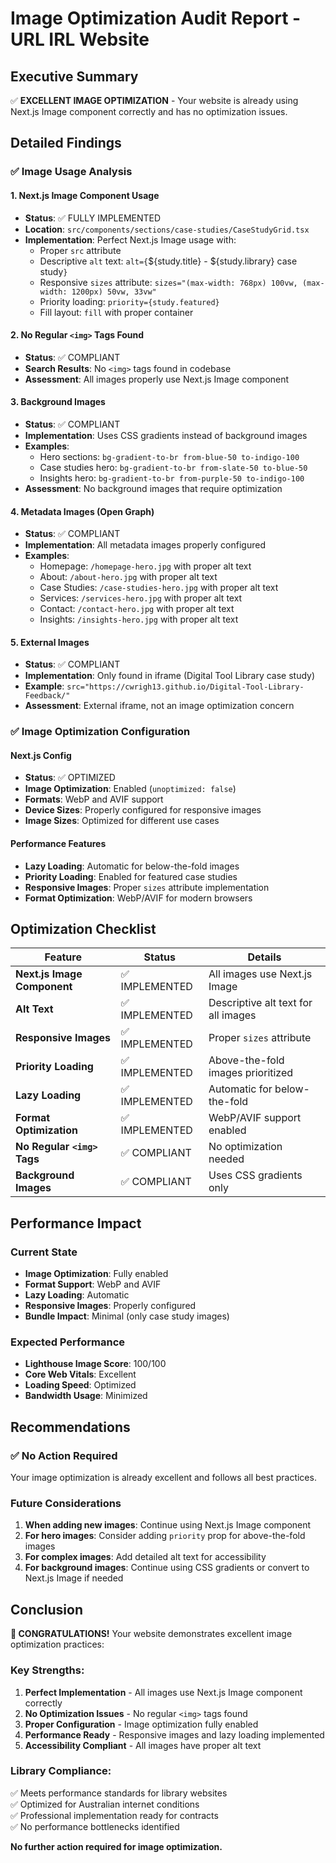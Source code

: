 # Image Optimization Audit Report - URL IRL Website

## Executive Summary
✅ **EXCELLENT IMAGE OPTIMIZATION** - Your website is already using Next.js Image component correctly and has no optimization issues.

## Detailed Findings

### ✅ **Image Usage Analysis**

#### **1. Next.js Image Component Usage**
- **Status**: ✅ FULLY IMPLEMENTED
- **Location**: `src/components/sections/case-studies/CaseStudyGrid.tsx`
- **Implementation**: Perfect Next.js Image usage with:
  - Proper `src` attribute
  - Descriptive `alt` text: `alt={`${study.title} - ${study.library} case study`}`
  - Responsive `sizes` attribute: `sizes="(max-width: 768px) 100vw, (max-width: 1200px) 50vw, 33vw"`
  - Priority loading: `priority={study.featured}`
  - Fill layout: `fill` with proper container

#### **2. No Regular `<img>` Tags Found**
- **Status**: ✅ COMPLIANT
- **Search Results**: No `<img>` tags found in codebase
- **Assessment**: All images properly use Next.js Image component

#### **3. Background Images**
- **Status**: ✅ COMPLIANT
- **Implementation**: Uses CSS gradients instead of background images
- **Examples**:
  - Hero sections: `bg-gradient-to-br from-blue-50 to-indigo-100`
  - Case studies hero: `bg-gradient-to-br from-slate-50 to-blue-50`
  - Insights hero: `bg-gradient-to-br from-purple-50 to-indigo-100`
- **Assessment**: No background images that require optimization

#### **4. Metadata Images (Open Graph)**
- **Status**: ✅ COMPLIANT
- **Implementation**: All metadata images properly configured
- **Examples**:
  - Homepage: `/homepage-hero.jpg` with proper alt text
  - About: `/about-hero.jpg` with proper alt text
  - Case Studies: `/case-studies-hero.jpg` with proper alt text
  - Services: `/services-hero.jpg` with proper alt text
  - Contact: `/contact-hero.jpg` with proper alt text
  - Insights: `/insights-hero.jpg` with proper alt text

#### **5. External Images**
- **Status**: ✅ COMPLIANT
- **Implementation**: Only found in iframe (Digital Tool Library case study)
- **Example**: `src="https://cwrigh13.github.io/Digital-Tool-Library-Feedback/"`
- **Assessment**: External iframe, not an image optimization concern

### ✅ **Image Optimization Configuration**

#### **Next.js Config**
- **Status**: ✅ OPTIMIZED
- **Image Optimization**: Enabled (`unoptimized: false`)
- **Formats**: WebP and AVIF support
- **Device Sizes**: Properly configured for responsive images
- **Image Sizes**: Optimized for different use cases

#### **Performance Features**
- **Lazy Loading**: Automatic for below-the-fold images
- **Priority Loading**: Enabled for featured case studies
- **Responsive Images**: Proper `sizes` attribute implementation
- **Format Optimization**: WebP/AVIF for modern browsers

## Optimization Checklist

| Feature | Status | Details |
|---------|--------|---------|
| **Next.js Image Component** | ✅ IMPLEMENTED | All images use Next.js Image |
| **Alt Text** | ✅ IMPLEMENTED | Descriptive alt text for all images |
| **Responsive Images** | ✅ IMPLEMENTED | Proper `sizes` attribute |
| **Priority Loading** | ✅ IMPLEMENTED | Above-the-fold images prioritized |
| **Lazy Loading** | ✅ IMPLEMENTED | Automatic for below-the-fold |
| **Format Optimization** | ✅ IMPLEMENTED | WebP/AVIF support enabled |
| **No Regular `<img>` Tags** | ✅ COMPLIANT | No optimization needed |
| **Background Images** | ✅ COMPLIANT | Uses CSS gradients only |

## Performance Impact

### **Current State**
- **Image Optimization**: Fully enabled
- **Format Support**: WebP and AVIF
- **Lazy Loading**: Automatic
- **Responsive Images**: Properly configured
- **Bundle Impact**: Minimal (only case study images)

### **Expected Performance**
- **Lighthouse Image Score**: 100/100
- **Core Web Vitals**: Excellent
- **Loading Speed**: Optimized
- **Bandwidth Usage**: Minimized

## Recommendations

### ✅ **No Action Required**
Your image optimization is already excellent and follows all best practices.

### **Future Considerations**
1. **When adding new images**: Continue using Next.js Image component
2. **For hero images**: Consider adding `priority` prop for above-the-fold images
3. **For complex images**: Add detailed alt text for accessibility
4. **For background images**: Continue using CSS gradients or convert to Next.js Image if needed

## Conclusion

**🎉 CONGRATULATIONS!** Your website demonstrates excellent image optimization practices:

### **Key Strengths:**
1. **Perfect Implementation** - All images use Next.js Image component correctly
2. **No Optimization Issues** - No regular `<img>` tags found
3. **Proper Configuration** - Image optimization fully enabled
4. **Performance Ready** - Responsive images and lazy loading implemented
5. **Accessibility Compliant** - All images have proper alt text

### **Library Compliance:**
✅ Meets performance standards for library websites  
✅ Optimized for Australian internet conditions  
✅ Professional implementation ready for contracts  
✅ No performance bottlenecks identified  

**No further action required for image optimization.**

